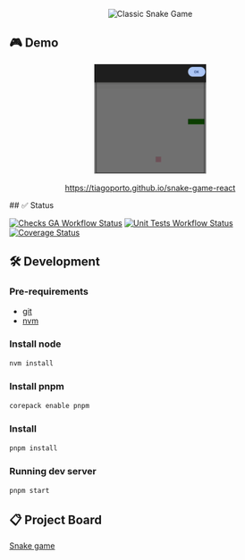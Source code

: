 <p align="center">
  <img src="https://socialify.git.ci/tiagoporto/snake-game-react/image?custom_language=TypeScript&description=1&font=Source+Code+Pro&language=1&owner=1&pattern=Signal&theme=Light" alt="Classic Snake Game" />
</p>

## 🎮 Demo

<p align="center">
  <img src="./docs/screenshot.gif" alt="Classic Snake Game" width="200" />
</p>

<p align="center">
<a href="https://tiagoporto.github.io/snake-game-react/" target="_blank">https://tiagoporto.github.io/snake-game-react</a>
</p>
## ✅ Status

[![Checks GA Workflow Status](https://img.shields.io/github/actions/workflow/status/tiagoporto/snake-game-react/checks.yml?branch=main&label=checks&logo=githubactions&logoColor=white&style=flat-square)](https://github.com/tiagoporto/snake-game-react/actions/workflows/checks.yml?query=branch%3Amain)
[![Unit Tests Workflow Status](https://img.shields.io/github/actions/workflow/status/tiagoporto/snake-game-react/unit-tests.yml?label=unit%20tests&style=flat-square&branch=main)](https://github.com/tiagoporto/snake-game-react/actions/workflows/unit-tests.yml?query=branch%3Amain)
[![Coverage Status](https://img.shields.io/coverallsCoverage/github/tiagoporto/snake-game-react.svg?logo=coveralls&style=flat-square)](https://coveralls.io/github/tiagoporto/snake-game-react)

## 🛠 Development

### Pre-requirements

- [git](https://git-scm.com)
- [nvm](https://github.com/nvm-sh/nvm)

### Install node

```bash
nvm install
```

### Install pnpm

```bash
corepack enable pnpm
```

### Install

```bash
pnpm install
```

### Running dev server

```bash
pnpm start
```

## 📋 Project Board

[Snake game](https://github.com/users/tiagoporto/projects/12)
